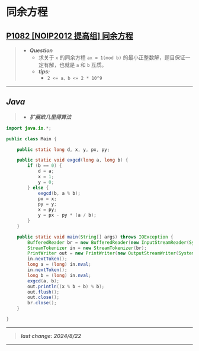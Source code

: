 # 同余方程

## [P1082 [NOIP2012 提高组] 同余方程](https://www.luogu.com.cn/problem/P1082)

> - ***Question***
>   - 求关于 `x` 的同余方程 `ax ≡ 1(mod b)` 的最小正整数解，题目保证一定有解，也就是 `a` 和 `b` 互质。
>   - ***tips:***
>     - `2 <= a、b <= 2 * 10^9`

---

## *Java*

> - ***扩展欧几里得算法***

```java
import java.io.*;

public class Main {

    public static long d, x, y, px, py;

    public static void exgcd(long a, long b) {
        if (b == 0) {
            d = a;
            x = 1;
            y = 0;
        } else {
            exgcd(b, a % b);
            px = x;
            py = y;
            x = py;
            y = px - py * (a / b);
        }
    }

    public static void main(String[] args) throws IOException {
        BufferedReader br = new BufferedReader(new InputStreamReader(System.in));
        StreamTokenizer in = new StreamTokenizer(br);
        PrintWriter out = new PrintWriter(new OutputStreamWriter(System.out));
        in.nextToken();
        long a = (long) in.nval;
        in.nextToken();
        long b = (long) in.nval;
        exgcd(a, b);
        out.println((x % b + b) % b);
        out.flush();
        out.close();
        br.close();
    }

}
```

---

> ***last change: 2024/8/22***

---
